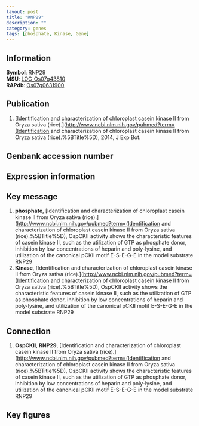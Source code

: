 ```yaml
---
layout: post
title: "RNP29"
description: ""
category: genes
tags: [phosphate, Kinase, Gene]
---
```


## Information
__Symbol__: RNP29  
__MSU__: [LOC_Os07g43810](http://rice.plantbiology.msu.edu/cgi-bin/ORF_infopage.cgi?orf=LOC_Os07g43810)  
__RAPdb__: [Os07g0631900](http://rapdb.dna.affrc.go.jp/viewer/gbrowse_details/irgsp1?name=Os07g0631900)  

## Publication
1. [Identification and characterization of chloroplast casein kinase II from Oryza sativa (rice).](http://www.ncbi.nlm.nih.gov/pubmed?term=(Identification and characterization of chloroplast casein kinase II from Oryza sativa (rice).%5BTitle%5D), 2014, J Exp Bot.

## Genbank accession number

## Expression information

## Key message
1. __phosphate__, [Identification and characterization of chloroplast casein kinase II from Oryza sativa (rice).](http://www.ncbi.nlm.nih.gov/pubmed?term=(Identification and characterization of chloroplast casein kinase II from Oryza sativa (rice).%5BTitle%5D),  OspCKII activity shows the characteristic features of casein kinase II, such as the utilization of GTP as phosphate donor, inhibition by low concentrations of heparin and poly-lysine, and utilization of the canonical pCKII motif E-S-E-G-E in the model substrate RNP29
2. __Kinase__, [Identification and characterization of chloroplast casein kinase II from Oryza sativa (rice).](http://www.ncbi.nlm.nih.gov/pubmed?term=(Identification and characterization of chloroplast casein kinase II from Oryza sativa (rice).%5BTitle%5D),  OspCKII activity shows the characteristic features of casein kinase II, such as the utilization of GTP as phosphate donor, inhibition by low concentrations of heparin and poly-lysine, and utilization of the canonical pCKII motif E-S-E-G-E in the model substrate RNP29

## Connection
1. __OspCKII__, __RNP29__, [Identification and characterization of chloroplast casein kinase II from Oryza sativa (rice).](http://www.ncbi.nlm.nih.gov/pubmed?term=(Identification and characterization of chloroplast casein kinase II from Oryza sativa (rice).%5BTitle%5D),  OspCKII activity shows the characteristic features of casein kinase II, such as the utilization of GTP as phosphate donor, inhibition by low concentrations of heparin and poly-lysine, and utilization of the canonical pCKII motif E-S-E-G-E in the model substrate RNP29

## Key figures


